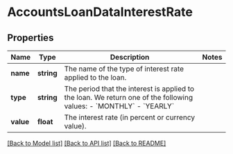 # AccountsLoanDataInterestRate

## Properties
Name | Type | Description | Notes
------------ | ------------- | ------------- | -------------
**name** | **string** | The name of the type of interest rate applied to the loan. | 
**type** | **string** | The period that the interest is applied to the loan. We return one of the following values:    - &#x60;MONTHLY&#x60;   - &#x60;YEARLY&#x60; | 
**value** | **float** | The interest rate (in percent or currency value). | 

[[Back to Model list]](../../README.md#documentation-for-models) [[Back to API list]](../../README.md#documentation-for-api-endpoints) [[Back to README]](../../README.md)


